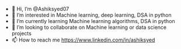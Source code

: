 - 👋 Hi, I’m @Ashiksyed07
- 👀 I’m interested in Machine learning, deep learning, DSA in python
- 🌱 I’m currently learning Machine learning algorithms, DSA in python
- 💞️ I’m looking to collaborate on Machine learning or data science projects 
- 📫 How to reach me https://www.linkedin.com/in/ashiksyed

<!---
Ashiksyed07/Ashiksyed07 is a ✨ special ✨ repository because its `README.md` (this file) appears on your GitHub profile.
You can click the Preview link to take a look at your changes.
--->
